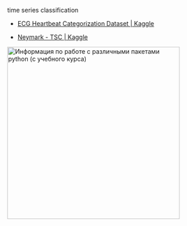 time series classification

- [ECG Heartbeat Categorization Dataset | Kaggle](https://www.kaggle.com/datasets/shayanfazeli/heartbeat)

- [Neymark - TSC | Kaggle](https://www.kaggle.com/competitions/neymark-tsc/data?select=train_y.npy)

<img src="file:///E:/Временное%20хранилище/Repository/ml_timeseries_classification_0/stat.png" title="" alt="Информация по работе с различными пакетами python (с учебного курса)" width="395">
